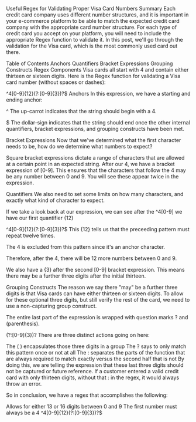 Useful Regex for Validating Proper Visa Card Numbers
Summary
Each credit card company uses different number structures, and it is important in your e-commerce platform to be able to match the expected credit card company with the appropriate card number structure. For each type of credit card you accept on your platform, you will need to include the appropriate Regex function to validate it. In this post, we'll go through the validation for the Visa card, which is the most commonly used card out there.

Table of Contents
Anchors
Quantifiers
Bracket Expressions
Grouping Constructs
Regex Components
Visa cards all start with 4 and contain either thirteen or sixteen digits. Here is the Regex function for validating a Visa card number (without spaces or dashes):

^4[0-9]{12}(?:[0-9]{3})?$
Anchors
In this expression, we have a starting and ending anchor:

^ The up-carrot indicates that the string should begin with a 4.

$ The dollar-sign indicates that the string should end once the other internal quantifiers, bracket expressions, and grouping constructs have been met.

Bracket Expressions
Now that we've determined what the first character needs to be, how do we determine what numbers to expect?

Square bracket expressions dictate a range of characters that are allowed at a certain point in an expected string. After our 4, we have a bracket expression of [0-9]. This ensures that the characters that follow the 4 may be any number between 0 and 9. You will see these appear twice in the expression.

Quantifiers
We also need to set some limits on how many characters, and exactly what kind of character to expect.

If we take a look back at our expression, we can see after the ^4[0-9] we have our first quantifier {12}

^4[0-9]{12}(?:[0-9]{3})?$
This {12} tells us that the preceeding pattern must repeat twelve times.

The 4 is excluded from this pattern since it's an anchor character.

Therefore, after the 4, there will be 12 more numbers between 0 and 9.

We also have a {3} after the second [0-9] bracket expression. This means there may be a further three digits after the initial thirteen.

Grouping Constructs
The reason we say there "may" be a further three digits is that Visa cards can have either thirteen or sixteen digits. To allow for these optional three digits, but still verify the rest of the card, we need to use a non-capturing group construct.

The entire last part of the expression is wrapped with question marks ? and (parenthesis).

(?:[0-9]{3})?
There are three distinct actions going on here:

The ( ) encapsulates those three digits in a group
The ? says to only match this pattern once or not at all
The : separates the parts of the function that are always required to match exactly versus the second half that is not
By doing this, we are telling the expression that these last three digits should not be captured or future reference. If a customer entered a valid credit card with only thirteen digits, without that : in the regex, it would always throw an error.

So in conclusion, we have a regex that accomplishes the following:

Allows for either 13 or 16 digits between 0 and 9
The first number must always be a 4
^4[0-9]{12}(?:[0-9]{3})?$
